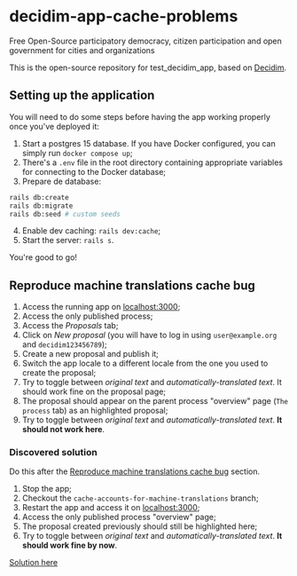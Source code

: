 # decidim-app-cache-problems

Free Open-Source participatory democracy, citizen participation and open government for cities and organizations

This is the open-source repository for test_decidim_app, based on [Decidim](https://github.com/decidim/decidim).

## Setting up the application

You will need to do some steps before having the app working properly once you've deployed it:

1. Start a postgres 15 database. If you have Docker configured, you can simply run `docker compose up`;
2. There's a `.env` file in the root directory containing appropriate variables for connecting to the Docker database;
3. Prepare de database:
```bash
rails db:create
rails db:migrate
rails db:seed # custom seeds
```
4. Enable dev caching: `rails dev:cache`;
5. Start the server: `rails s`.

You're good to go!

## Reproduce machine translations cache bug

1. Access the running app on [localhost:3000](http://localhost:3000);
2. Access the only published process;
3. Access the _Proposals_ tab;
4. Click on _New proposal_ (you will have to log in using `user@example.org` and `decidim123456789`);
5. Create a new proposal and publish it;
6. Switch the app locale to a different locale from the one you used to create the proposal;
7. Try to toggle between _original text_ and _automatically-translated text_. It should work fine on the proposal page;
8. The proposal should appear on the parent process "overview" page (`The process` tab) as an highlighted proposal;
7. Try to toggle between _original text_ and _automatically-translated text_. **It should not work here**.

### Discovered solution

Do this after the [Reproduce machine translations cache bug](#reproduce-machine-translations-cache-bug) section.

1. Stop the app;
2. Checkout the `cache-accounts-for-machine-translations` branch;
3. Restart the app and access it on [localhost:3000](http://localhost:3000);
4. Access the only published process "overview" page;
5. The proposal created previously should still be highlighted here;
6. Try to toggle between _original text_ and _automatically-translated text_. **It should work fine by now**.

[Solution here](https://github.com/derayo94/decidim-app-cache-problems/pull/2/files)